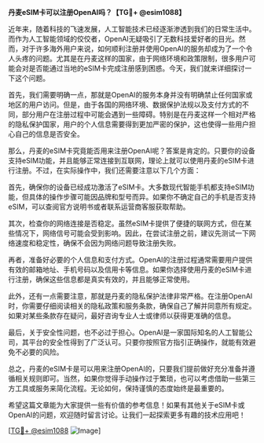 **丹麦eSIM卡可以注册OpenAI吗？【TG💪+ @esim1088】**

近年来，随着科技的飞速发展，人工智能技术已经逐渐渗透到我们的日常生活中。而作为人工智能领域的佼佼者，OpenAI无疑吸引了无数科技爱好者的目光。然而，对于许多海外用户来说，如何顺利注册并使用OpenAI的服务却成为了一个令人头疼的问题。尤其是在丹麦这样的国家，由于网络环境和政策限制，很多用户可能会对是否能通过当地的eSIM卡完成注册感到困惑。今天，我们就来详细探讨一下这个问题。

首先，我们需要明确一点，那就是OpenAI的服务本身并没有明确禁止任何国家或地区的用户访问。但是，由于各国的网络环境、数据保护法规以及支付方式的不同，部分用户在注册过程中可能会遇到一些障碍。特别是在丹麦这样一个相对严格的隐私保护国家，用户的个人信息需要得到更加严密的保护，这也使得一些用户担心自己的信息是否安全。

那么，丹麦的eSIM卡究竟能否用来注册OpenAI呢？答案是肯定的。只要你的设备支持eSIM功能，并且能够正常连接到互联网，理论上就可以使用丹麦的eSIM卡进行注册。不过，在实际操作中，我们还需要注意以下几个方面：

首先，确保你的设备已经成功激活了eSIM卡。大多数现代智能手机都支持eSIM功能，但具体的操作步骤可能因品牌和型号而异。如果你不确定自己的手机是否支持eSIM，可以查阅官方说明书或者联系运营商客服获取帮助。

其次，检查你的网络连接是否稳定。虽然eSIM卡提供了便捷的联网方式，但在某些情况下，网络信号可能会受到影响。因此，在尝试注册之前，建议先测试一下网络速度和稳定性，确保不会因为网络问题导致注册失败。

再者，准备好必要的个人信息和支付方式。OpenAI的注册过程通常需要用户提供有效的邮箱地址、手机号码以及信用卡等信息。如果你选择使用丹麦的eSIM卡进行注册，确保这些信息都是真实有效的，并且能够正常使用。

此外，还有一点需要注意，那就是丹麦的隐私保护法律非常严格。在注册OpenAI时，你需要仔细阅读相关的隐私政策和服务条款，确保自己了解并同意所有规定。如果对某些条款存在疑问，最好咨询专业人士或律师以获得更准确的信息。

最后，关于安全性问题，也不必过于担心。OpenAI是一家国际知名的人工智能公司，其平台的安全性得到了广泛认可。只要你按照官方指引正确操作，就能有效避免不必要的风险。

总之，丹麦的eSIM卡是可以用来注册OpenAI的，只要我们提前做好充分准备并遵循相关规则即可。当然，如果你觉得手动操作过于繁琐，也可以考虑借助一些第三方工具或服务来简化流程。无论如何，保持谨慎的态度始终是最重要的。

希望这篇文章能为大家提供一些有价值的参考信息！如果有其他关于eSIM卡或OpenAI的问题，欢迎随时留言讨论。让我们一起探索更多有趣的技术应用吧！

[[TG💪+ @esim1088](https://t.me/s/esim1088) ![Image](https://i.postimg.cc/4NQfJmqS/Snipaste-2025-05-13-00-14-12.png)]